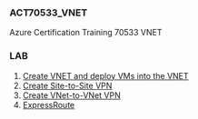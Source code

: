 ### ACT70533_VNET
Azure Certification Training 70533 VNET

### LAB
1. [Create VNET and deploy VMs into the VNET](https://docs.microsoft.com/en-us/azure/virtual-network/virtual-network-get-started-vnet-subnet)
2. [Create Site-to-Site VPN](https://docs.microsoft.com/en-us/azure/vpn-gateway/vpn-gateway-howto-site-to-site-resource-manager-portal?toc=%2fazure%2fvirtual-network%2ftoc.json)
3. [Create VNet-to-VNet VPN](https://docs.microsoft.com/en-us/azure/vpn-gateway/vpn-gateway-vnet-vnet-rm-ps?toc=%2fazure%2fvirtual-network%2ftoc.json)
4. [ExpressRoute](https://docs.microsoft.com/en-us/azure/expressroute/expressroute-howto-linkvnet-portal-resource-manager?toc=%2fazure%2fvirtual-network%2ftoc.json)
